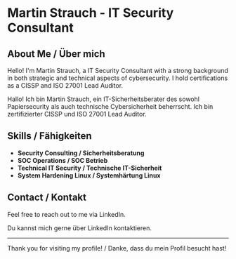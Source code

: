# Martin Strauch - IT Security Consultant

## About Me / Über mich

Hello! I'm Martin Strauch, a IT Security Consultant with a strong background in both strategic and technical aspects of cybersecurity. I hold certifications as a CISSP and ISO 27001 Lead Auditor. 

Hallo! Ich bin Martin Strauch, ein  IT-Sicherheitsberater des sowohl Papiersecurity als auch technische Cybersicherheit beherrscht. Ich bin zertifizierter CISSP und ISO 27001 Lead Auditor. 

## Skills / Fähigkeiten

- **Security Consulting / Sicherheitsberatung**
- **SOC Operations / SOC Betrieb**
- **Technical IT Security / Technische IT-Sicherheit**
- **System Hardening Linux / Systemhärtung Linux**


## Contact / Kontakt

Feel free to reach out to me via LinkedIn.

Du kannst mich gerne über LinkedIn kontaktieren.

---

Thank you for visiting my profile! / Danke, dass du mein Profil besucht hast!
